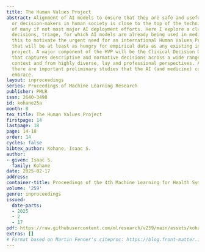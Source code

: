 ```yaml
---
title: The Human Values Project
abstract: Alignment of AI models to ensure that they are safe and useful decision-aids
  or decision-makers in human society is close to the top of the technical concerns
  of many if not most major AI deployment efforts. Here I explore a class of categorical
  decisions, triage, for which AI models are already being used in medicine. I use
  this to motivate the urgent need for an international Human Values Project (HVP)
  that will be at least as hungry for empirical data as any existing international
  project. A major component of the HVP will be the Clinical Decision Dynamics Study
  that captures descriptive and normative decisions across a wide range of clinical
  context and from highly diverse, lay and professional perspectives. Along the way,
  there are important preliminary studies that the AI (and medicine) community should
  embrace.
layout: inproceedings
series: Proceedings of Machine Learning Research
publisher: PMLR
issn: 2640-3498
id: kohane25a
month: 0
tex_title: The Human Values Project
firstpage: 14
lastpage: 18
page: 14-18
order: 14
cycles: false
bibtex_author: Kohane, Isaac S.
author:
- given: Isaac S.
  family: Kohane
date: 2025-02-17
address:
container-title: Proceedings of the 4th Machine Learning for Health Symposium
volume: '259'
genre: inproceedings
issued:
  date-parts:
  - 2025
  - 2
  - 17
pdf: https://raw.githubusercontent.com/mlresearch/v259/main/assets/kohane25a/kohane25a.pdf
extras: []
# Format based on Martin Fenner's citeproc: https://blog.front-matter.io/posts/citeproc-yaml-for-bibliographies/
---
```

